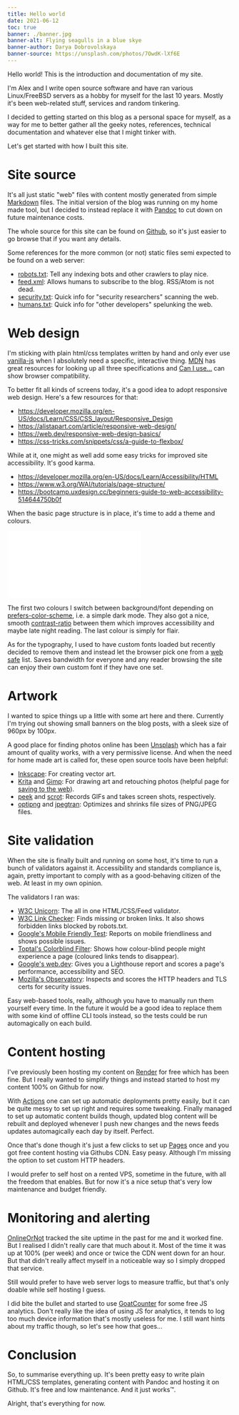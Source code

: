 ```yaml
---
title: Hello world
date: 2021-06-12
toc: true
banner: ./banner.jpg
banner-alt: Flying seagulls in a blue skye
banner-author: Darya Dobrovolskaya
banner-source: https://unsplash.com/photos/7OwdK-lXf6E
---
```


Hello world! This is the introduction and documentation of my site.

I'm Alex and I write open source software and have ran various Linux/FreeBSD servers as a hobby for myself for
the last 10 years.
Mostly it's been web-related stuff, services and random tinkering.

I decided to getting started on this blog as a personal space for myself,
as a way for me to better gather all the geeky notes, references, technical documentation and whatever else that I
might tinker with.

Let's get started with how I built this site.




# Site source

It's all just static "web" files with content mostly generated from simple [Markdown] files.
The initial version of the blog was running on my home made tool, but I decided to instead replace it with [Pandoc]
to cut down on future maintenance costs.

The whole source for this site can be found on [Github], so it's just easier to go browse that if you want any details.

Some references for the more common (or not) static files semi expected to be found on a web server:

- [robots.txt]: Tell any indexing bots and other crawlers to play nice.
- [feed.xml]: Allows humans to subscribe to the blog. RSS/Atom is not dead.
- [security.txt]: Quick info for "security researchers" scanning the web.
- [humans.txt]: Quick info for "other developers" spelunking the web.

[Markdown]: /doc/ref/markdown
[Pandoc]: https://pandoc.org/
[Github]: https://github.com/lmas/lmas.github.io
[robots.txt]: http://www.robotstxt.org/
[security.txt]: https://securitytxt.org/
[humans.txt]: https://humanstxt.org/
[feed.xml]: https://en.wikipedia.org/wiki/Atom_(Web_standard)




# Web design

I'm sticking with plain html/css templates written by hand and only ever use [vanilla-js] when I absolutely need a
specific, interactive thing.
[MDN] has great resources for looking up all three specifications and [Can I use...] can show browser compatibility.

To better fit all kinds of screens today, it's a good idea to adopt responsive web design.
Here's a few resources for that:

- <https://developer.mozilla.org/en-US/docs/Learn/CSS/CSS_layout/Responsive_Design>
- <https://alistapart.com/article/responsive-web-design/>
- <https://web.dev/responsive-web-design-basics/>
- <https://css-tricks.com/snippets/css/a-guide-to-flexbox/>

While at it, one might as well add some easy tricks for improved site accessibility. It's good karma.

- <https://developer.mozilla.org/en-US/docs/Learn/Accessibility/HTML>
- <https://www.w3.org/WAI/tutorials/page-structure/>
- <https://bootcamp.uxdesign.cc/beginners-guide-to-web-accessibility-514644750b0f>

When the basic page structure is in place, it's time to add a theme and colours.

<embed type="image/svg+xml" src="./color_theme.svg" />

The first two colours I switch between background/font depending on [prefers-color-scheme], i.e. a simple dark mode.
They also got a nice, smooth [contrast-ratio] between them which improves accessibility and maybe late night reading.
The last colour is simply for flair.

As for the typography, I used to have custom fonts loaded but recently decided to remove them and instead let the
browser pick one from a [web safe] list.
Saves bandwidth for everyone and any reader browsing the site can enjoy their own custom font if they have one set.

[vanilla-js]: https://vanilla-js.com/
[MDN]: https://developer.mozilla.org/en-US/
[Can I use...]: https://caniuse.com/
[prefers-color-scheme]: https://developer.mozilla.org/en-US/docs/Web/CSS/@media/prefers-color-scheme
[contrast-ratio]: https://contrast-ratio.com/#%23313137-on-%23FFFEF7
[web safe]: https://www.w3schools.com/cssref/css_fonts_fallbacks.asp




# Artwork

I wanted to spice things up a little with some art here and there.
Currently I'm trying out showing small banners on the blog posts, with a sleek size of 960px by 100px.

A good place for finding photos online has been [Unsplash] which has a fair amount of quality works,
with a very permissive license.
And when the need for home made art is called for, these open source tools have been helpful:

- [Inkscape]: For creating vector art.
- [Krita] and [Gimp]: For drawing art and retouching photos (helpful page for [saving to the web]).
- [peek] and [scrot]: Records GIFs and takes screen shots, respectively.
- [optipng] and [jpegtran]: Optimizes and shrinks file sizes of PNG/JPEG files.

[Unsplash]: https://unsplash.com/
[Inkscape]: https://inkscape.org/
[Krita]: https://krita.org/en/
[Gimp]: https://www.gimp.org/
[saving to the web]: https://docs.krita.org/en/tutorials/saving-for-the-web.html
[peek]: https://github.com/phw/peek
[scrot]: https://github.com/resurrecting-open-source-projects/scrot
[optipng]: http://optipng.sourceforge.net/
[jpegtran]: https://github.com/libjpeg-turbo/libjpeg-turbo


# Site validation

When the site is finally built and running on some host, it's time to run a bunch of validators against it.
Accessibility and standards compliance is, again, pretty important to comply with as a good-behaving citizen of the web.
At least in my own opinion.

The validators I ran was:

- [W3C Unicorn]: The all in one HTML/CSS/Feed validator.
- [W3C Link Checker]: Finds missing or broken links. It also shows forbidden links blocked by robots.txt.
- [Google's Mobile Friendly Test]: Reports on mobile friendliness and shows possible issues.
- [Toptal's Colorblind Filter]: Shows how colour-blind people might experience a page (coloured links tends to disappear).
- [Google's web.dev]: Gives you a Lighthouse report and scores a page's performance, accessibility and SEO.
- [Mozilla's Observatory]: Inspects and scores the HTTP headers and TLS certs for security issues.

Easy web-based tools, really, although you have to manually run them yourself every time.
In the future it would be a good idea to replace them with some kind of offline CLI tools instead,
so the tests could be run automagically on each build.

[W3C Unicorn]: https://validator.w3.org/unicorn/
[W3C Link Checker]: https://validator.w3.org/checklink
[Google's Mobile Friendly Test]: https://search.google.com/test/mobile-friendly
[Toptal's Colorblind Filter]: https://www.toptal.com/designers/colorfilter
[Google's web.dev]: https://web.dev/measure/
[Mozilla's Observatory]: https://observatory.mozilla.org/




# Content hosting

I've previously been hosting my content on [Render] for free which has been fine.
But I really wanted to simplify things and instead started to host my content 100% on Github for now.

With [Actions] one can set up automatic deployments pretty easily,
but it can be quite messy to set up right and requires some tweaking.
Finally managed to set up automatic content builds though, updated blog content will be rebuilt and deployed whenever
I push new changes and the news feeds updates automagically each day by itself. Perfect.

Once that's done though it's just a few clicks to set up [Pages] once and you got free content hosting via Githubs CDN.
Easy peasy. Although I'm missing the option to set custom HTTP headers.

I would prefer to self host on a rented VPS, sometime in the future, with all the freedom that enables.
But for now it's a nice setup that's very low maintenance and budget friendly.

[Render]: https://render.com/
[Actions]: https://docs.github.com/en/actions
[Pages]: https://docs.github.com/en/pages




# Monitoring and alerting


[OnlineOrNot] tracked the site uptime in the past for me and it worked fine.
But I realised I didn't really care that much about it.
Most of the time it was up at 100% (per week) and once or twice the CDN went down for an hour.
But that didn't really affect myself in a noticeable way so I simply dropped that service.

Still would prefer to have web server logs to measure traffic, but that's only doable while self hosting I guess.

I did bite the bullet and started to use [GoatCounter] for some free JS analytics.
Don't really like the idea of using JS for analytics, it tends to log too much device information that's mostly
useless for me.
I still want hints about my traffic though, so let's see how that goes...

[OnlineOrNot]: https://onlineornot.com
[GoatCounter]: https://www.goatcounter.com/



# Conclusion

So, to summarise everything up.
It's been pretty easy to write plain HTML/CSS templates, generating content with Pandoc and hosting it on Github.
It's free and low maintenance.
And it just works™.

Alright, that's everything for now.
